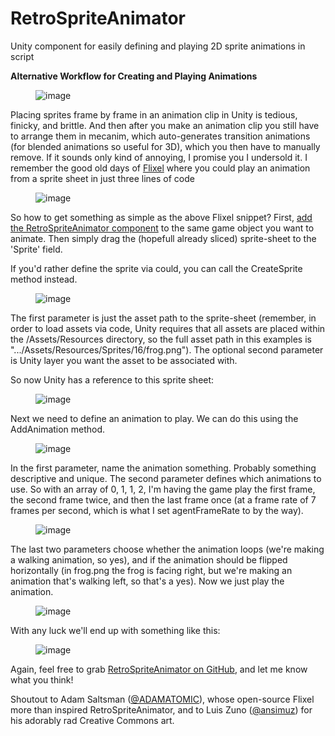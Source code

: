 # RetroSpriteAnimator
Unity component for easily defining and playing 2D sprite animations in script

<p><strong>Alternative Workflow for Creating and Playing Animations</strong></p>

<figure data-orig-height="246" data-orig-width="638"><img alt="image" data-orig-height="246" data-orig-width="638" src="https://78.media.tumblr.com/ab3cf4841f14680540de6037f1ad1f4a/tumblr_inline_p77591WVDG1sph69g_540.png" /></figure>

<p>Placing sprites frame by frame in an animation clip in Unity is tedious, finicky, and brittle. And then after you make an animation clip you still have to arrange them in mecanim, which auto-generates transition animations (for blended animations so useful for 3D), which you then have to manually remove. If it sounds only kind of annoying, I promise you I undersold it. I remember the good old days of&nbsp;<a href="https://haxeflixel.com/">Flixel</a>&nbsp;where you could play an animation from a sprite sheet in just three lines of code</p>

<figure data-orig-height="70" data-orig-width="474"><img alt="image" data-orig-height="70" data-orig-width="474" src="https://78.media.tumblr.com/5c36e1549e033c48744e96650fb2bf80/tumblr_inline_p7758s9cnq1sph69g_540.png" /></figure>

<p>So how to get something as simple as the above Flixel snippet? First,&nbsp;<a href="https://docs.unity3d.com/ScriptReference/GameObject.AddComponent.html">add the RetroSpriteAnimator component</a>&nbsp;to the same game object you want to animate. Then simply drag the (hopefull already sliced) sprite-sheet to the 'Sprite' field.</p>
  
<p>If you'd rather define the sprite via could, you can call the CreateSprite method instead.</p>

<figure data-orig-height="35" data-orig-width="519"><img alt="image" data-orig-height="35" data-orig-width="519" src="https://78.media.tumblr.com/7fcfa12fa473390d393b39d44e0d6184/tumblr_inline_p775duRvLd1sph69g_540.png" /></figure>

<p>The first parameter is just the asset path to the sprite-sheet (remember, in order to load assets via code, Unity requires that all assets are placed within the /Assets/Resources directory, so the full asset path in this examples is &quot;.../Assets/Resources/Sprites/16/frog.png&quot;). The optional second parameter is Unity layer you want the asset to be associated with.&nbsp;</p>

<p>So now Unity has a reference to this sprite sheet:</p>

<figure data-orig-height="107" data-orig-width="276"><img alt="image" data-orig-height="107" data-orig-width="276" src="https://78.media.tumblr.com/daf5daa3b6585139ce0d0ac4cf21ded3/tumblr_inline_p775f80M0S1sph69g_540.png" /></figure>

<p>Next we need to define an animation to play. We can do this using the AddAnimation method.</p>

<figure data-orig-height="38" data-orig-width="891"><img alt="image" data-orig-height="38" data-orig-width="891" src="https://78.media.tumblr.com/8e963f2dd48365b02046f3718b395f99/tumblr_inline_p775fmI6WW1sph69g_540.png" /></figure>

<p>In the first parameter, name the animation something. Probably something descriptive and unique. The second parameter defines which animations to use. So with an array of 0, 1, 1, 2, I&#39;m having the game play the first frame, the second frame twice, and then the last frame once (at a frame rate of 7 frames per second, which is what I set agentFrameRate to by the way).</p>

<figure data-orig-height="107" data-orig-width="276"><img alt="image" data-orig-height="107" data-orig-width="276" src="https://78.media.tumblr.com/eb39471ce6086ee99d5789f60cd21aa9/tumblr_inline_p775goYL0W1sph69g_540.png" /></figure>

<p>The last two parameters choose whether the animation loops (we&#39;re making a walking animation, so yes), and if the animation should be flipped horizontally (in frog.png the frog is facing right, but we&#39;re making an animation that&#39;s walking left, so that&#39;s a yes). Now we just play the animation.</p>

<figure data-orig-height="43" data-orig-width="423"><img alt="image" data-orig-height="43" data-orig-width="423" src="https://78.media.tumblr.com/43f6b10b0ebad86ec1180eb4523b94f0/tumblr_inline_p775hlLDrU1sph69g_540.png" /></figure>

<p>With any luck we&#39;ll end up with something like this:</p>

<figure data-orig-height="371" data-orig-width="496"><img alt="image" data-orig-height="371" data-orig-width="496" src="https://78.media.tumblr.com/1889d263edc4b4ad0f8541cc29174f98/tumblr_inline_p775hwP9PF1sph69g_540.gif" /></figure>

<p>Again, feel free to grab&nbsp;<a href="https://github.com/dithyrambs/RetroSpriteAnimator">RetroSpriteAnimator on GitHub</a>, and let me know what you think!</p>

<p>Shoutout to Adam Saltsman (<a href="https://twitter.com/ADAMATOMIC">@ADAMATOMIC</a>), whose open-source Flixel more than inspired RetroSpriteAnimator, and to Luis Zuno (<a href="https://twitter.com/ansimuz">@ansimuz</a>) for his adorably rad Creative Commons art.</p>
